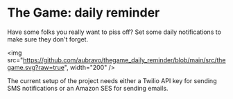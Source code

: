 # The Game: daily reminder
Have some folks you really want to piss off? Set some daily notifications to make sure they don't forget.

<img src="https://github.com/aubravo/thegame_daily_reminder/blob/main/src/thegame.svg?raw=true", width="200" />


The current setup of the project needs either a Twilio API key for sending SMS notifications
or an Amazon SES for sending emails.
